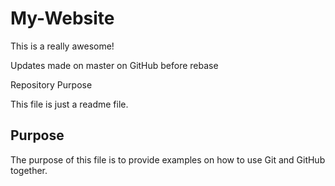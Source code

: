 # My-Website

This is a really awesome! 

Updates made on master on GitHub before rebase

 Repository Purpose

This file is just a readme file.

## Purpose 

The purpose of this file is to provide examples 
on how to use Git and GitHub together.
